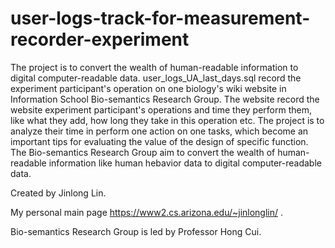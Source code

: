 # user-logs-track-for-measurement-recorder-experiment


The project is to convert the wealth of human-readable information to digital computer-readable data.
user_logs_UA_last_days.sql record the experiment participant's operation on one biology's wiki website in Information School 
Bio-semantics Research Group.
The website record the website experiment participant's operations and time they perform them, like what they add, how long 
they take in this operation etc. The project is to analyze their time in perform one action on one tasks, which become an important tips for evaluating the value of the design of specific function.
The Bio-semantics Research Group aim to  convert the wealth of human-readable information like human hebavior data to digital computer-readable data.

Created by Jinlong Lin. 

My personal main page https://www2.cs.arizona.edu/~jinlonglin/ .

Bio-semantics Research Group is led by Professor Hong Cui.
